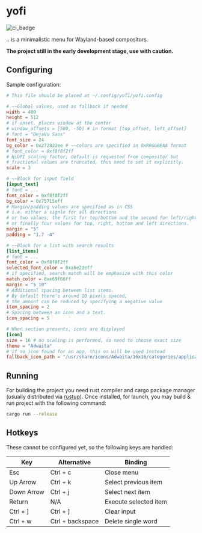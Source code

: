 # yofi

![ci_badge](https://github.com/l4l/yofi/workflows/CI/badge.svg?branch=master)

.. is a minimalistic menu for Wayland-based compositors.

**The project still in the early development stage, use with caution.**

## Configuring

Sample configuration:

```toml
# This file should be placed at ~/.config/yofi/yofi.config

# ~~Global values, used as fallback if needed
width = 400
height = 512
# if unset, places window at the center
# window_offsets = [500, -50] # in format [top_offset, left_offset]
# font = "DejaVu Sans"
font_size = 24
bg_color = 0x272822ee # ~~colors are specified in 0xRRGGBBAA format
# font_color = 0xf8f8f2ff
# HiDPI scaling factor; default is requested from compositor but
# fractional values are truncated, thus need to set it explicitly.
scale = 3

# ~~Block for input field
[input_text]
# font = ...
font_color = 0xf8f8f2ff
bg_color = 0x75715eff
# Margin/padding values are specified as in CSS
# i.e. either a signle for all directions
# or two values, the first for top/bottom and the second for left/right
# or finally four values for top, right, bottom and left directions.
margin = "5"
padding = "1.7 -4"

# ~~Block for a list with search results
[list_items]
# font = ...
font_color = 0xf8f8f2ff
selected_font_color = 0xa6e22eff
# if specified, search match will be emphasize with this color
match_color = 0xe69f66ff
margin = "5 10"
# Additional spacing between list items.
# By default there's around 10 pixels spaced,
# the amount can be reduced by specifying a negative value
item_spacing = 2
# Spacing between an icon and a text.
icon_spacing = 5

# When section presents, icons are displayed
[icon]
size = 16 # no scaling is performed, so need to choose exact size
theme = "Adwaita"
# if no icon found for an app, this on will be used instead
fallback_icon_path = "/usr/share/icons/Adwaita/16x16/categories/applications-engineering-symbolic.symbolic.png"
```

## Running

For building the project you need rust compiler and cargo package manager
(usually distributed via [rustup](https://rustup.rs/)). Once installed, for
launch, you may build & run project with the following command:

```bash
cargo run --release
```

## Hotkeys

These cannot be configured yet, so the following keys are handled:

|         Key         |     Alternative     |                   Binding                    |
|---------------------|---------------------|----------------------------------------------|
| Esc                 | Ctrl + c            | Close menu                                   |
| Up Arrow            | Ctrl + k            | Select previous item                         |
| Down Arrow          | Ctrl + j            | Select next item                             |
| Return              | N/A                 | Execute selected item                        |
| Ctrl + ]            | Ctrl + ]            | Clear input                                  |
| Ctrl + w            | Ctrl + backspace    | Delete single word                           |
